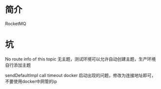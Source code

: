 # 简介

RocketMQ

# 坑

No route info of this topic
 无主题，测试环境可以允许自动创建主题，生产环境自行添加主题


sendDefaultImpl call timeout
docker 启动出现的问题，修改为连接地址即可，不要使用docker中网管的ip
